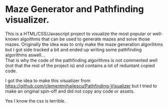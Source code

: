 # Maze Generator and Pathfinding visualizer.

This is a HTML/CSS/Javascript project to visualize the most popular or well-known algoithms that can be used to generate mazes and solve those mazes.
Originally the idea was to only make the maze generation algorihtms but I got side tracked a bit and ended up writing some pathfinding algorithms aswell...  
That is why the code of the pathfinding algorithms is not commented well (not that the rest of the project is) and contains a lot of reduntant copied code.

I got the idea to make this visualizer from https://github.com/clementmihailescu/Pathfinding-Visualizer but I tried to make an original spin-off and
did not copy any code or assets.

Yes I know the css is terrible.
